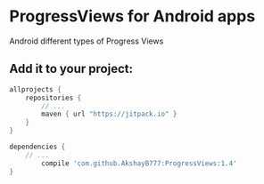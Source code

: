 # ProgressViews for Android apps
Android different types of Progress Views

## Add it to your project:
 
```groovy
allprojects {
    repositories {
        // ...
        maven { url "https://jitpack.io" }
    }
}

dependencies {
	// ...
        compile 'com.github.AkshayB777:ProgressViews:1.4'
}
```
